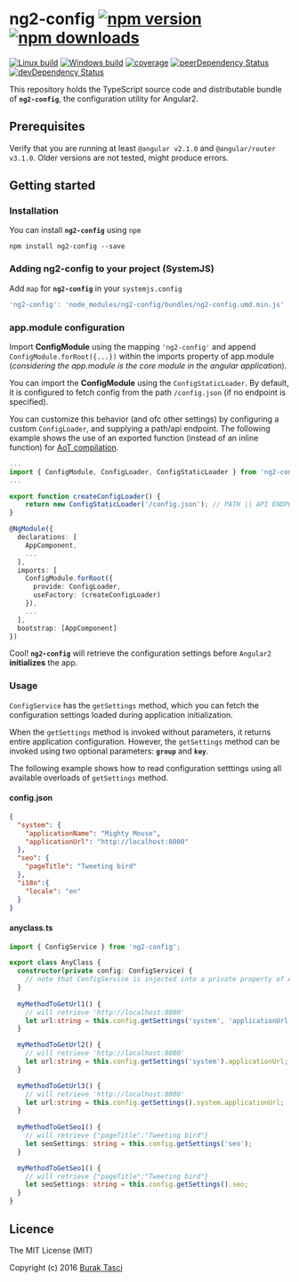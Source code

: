 # ng2-config [![npm version](https://badge.fury.io/js/ng2-config.svg)](http://badge.fury.io/js/ng2-config) [![npm downloads](https://img.shields.io/npm/dm/ng2-config.svg)](https://npmjs.org/ng2-config)

[![Linux build](https://travis-ci.org/fulls1z3/ng2-config.svg?branch=master)](https://travis-ci.org/fulls1z3/ng2-config) [![Windows build](https://ci.appveyor.com/api/projects/status/github/fulls1z3/ng2-config?branch=master&svg=true)](https://ci.appveyor.com/api/projects/status/github/fulls1z3/ng2-config?branch=master&svg=true) [![coverage](https://codecov.io/github/fulls1z3/ng2-config/coverage.svg?branch=master)](https://codecov.io/github/fulls1z3/ng2-config/coverage.svg?branch=master) [![peerDependency Status](https://david-dm.org/fulls1z3/ng2-config/peer-status.svg)](https://david-dm.org/fulls1z3/ng2-config#info=peerDependencies) [![devDependency Status](https://david-dm.org/fulls1z3/ng2-config/dev-status.svg)](https://david-dm.org/fulls1z3/ng2-config#info=devDependencies)

This repository holds the TypeScript source code and distributable bundle of **`ng2-config`**, the configuration utility for Angular2.

## Prerequisites
Verify that you are running at least `@angular v2.1.0` and `@angular/router v3.1.0`. Older versions are not tested, might produce errors.

## Getting started
### Installation
You can install **`ng2-config`** using `npm`
```
npm install ng2-config --save
```

### Adding ng2-config to your project (SystemJS)
Add `map` for **`ng2-config`** in your `systemjs.config`
```javascript
'ng2-config': 'node_modules/ng2-config/bundles/ng2-config.umd.min.js'
```

### app.module configuration
Import **ConfigModule** using the mapping `'ng2-config'` and append `ConfigModule.forRoot({...})` within the imports property of app.module (*considering the app.module is the core module in the angular application*).

You can import the **ConfigModule** using the `ConfigStaticLoader`. By default, it is configured to fetch config from the path `/config.json` (if no endpoint is specified).

You can customize this behavior (and ofc other settings) by configuring a custom `ConfigLoader`, and supplying a path/api endpoint. The following example shows the use of an exported function (instead of an inline function) for [AoT compilation].

```TypeScript
...
import { ConfigModule, ConfigLoader, ConfigStaticLoader } from 'ng2-config';
...

export function createConfigLoader() {
    return new ConfigStaticLoader('/config.json'); // PATH || API ENDPOINT
}

@NgModule({
  declarations: [
    AppComponent,
    ...
  ],
  imports: [
    ConfigModule.forRoot({
      provide: ConfigLoader,
      useFactory: (createConfigLoader)
    }),
    ...
  ],
  bootstrap: [AppComponent]
})
```

Cool! **`ng2-config`** will retrieve the configuration settings before `Angular2` **initializes** the app.

### Usage
`ConfigService` has the `getSettings` method, which you can fetch the configuration settings loaded during application initialization.

When the `getSettings` method is invoked without parameters, it returns entire application configuration. However, the `getSettings` method can be invoked using two optional parameters: **`group`** and **`key`**.

The following example shows how to read configuration setttings using all available overloads of `getSettings` method.

#### config.json
```json
{
  "system": {
  	"applicationName": "Mighty Mouse",
	"applicationUrl": "http://localhost:8000"
  },
  "seo": {
  	"pageTitle": "Tweeting bird"
  },
  "i18n":{
  	"locale": "en"
  }
}
```

#### anyclass.ts
```TypeScript
import { ConfigService } from 'ng2-config';

export class AnyClass {
  constructor(private config: ConfigService) {
    // note that ConfigService is injected into a private property of AnyClass
  }
  
  myMethodToGetUrl1() {
    // will retrieve 'http://localhost:8000'
    let url:string = this.config.getSettings('system', 'applicationUrl');
  }

  myMethodToGetUrl2() {
    // will retrieve 'http://localhost:8000'
    let url:string = this.config.getSettings('system').applicationUrl;
  }

  myMethodToGetUrl3() {
    // will retrieve 'http://localhost:8000'
    let url:string = this.config.getSettings().system.applicationUrl;
  }
  
  myMethodToGetSeo1() {
    // will retrieve {"pageTitle":"Tweeting bird"}
    let seoSettings: string = this.config.getSettings('seo');
  }

  myMethodToGetSeo1() {
    // will retrieve {"pageTitle":"Tweeting bird"}
    let seoSettings: string = this.config.getSettings().seo;
  }
}
```

## Licence
The MIT License (MIT)

Copyright (c) 2016 [Burak Tasci](http://www.buraktasci.com)

[AoT compilation]: https://angular.io/docs/ts/latest/cookbook/aot-compiler.html